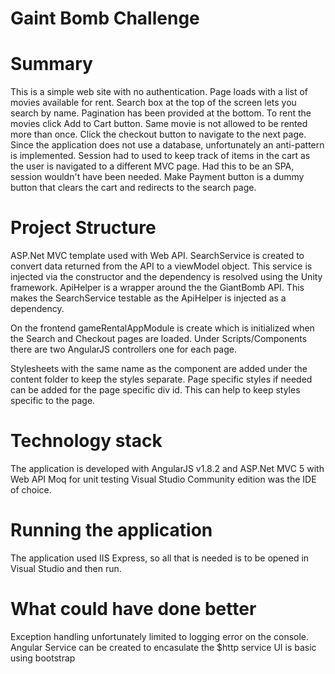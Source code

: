 # Gaint Bomb Challenge

# Summary
This is a simple web site with no authentication. Page loads with a list of movies available for rent. Search box at the top of the screen lets you search by name. Pagination has been provided at the bottom. To rent the movies click Add to Cart button. Same movie is not allowed to be rented more than once.
Click the checkout button to navigate to the next page. 
Since the application does not use a database, unfortunately an anti-pattern is implemented. Session had to used to keep track of items in the cart as the user is navigated to a different MVC page. Had this to be an SPA, session wouldn't have been needed.
Make Payment button is a dummy button that clears the cart and redirects to the search page.

# Project Structure
ASP.Net MVC template used with Web API.
SearchService is created to convert data returned from the API to a viewModel object. This service is injected via the constructor and the dependency is resolved using the Unity framework.
ApiHelper is a wrapper around the the GiantBomb API. This makes the SearchService testable as the ApiHelper is injected as a dependency.

On the frontend gameRentalAppModule is create which is initialized when the Search and Checkout pages are loaded. Under Scripts/Components there are two AngularJS controllers one for each page.

Stylesheets with the same name as the component are added under the content folder to keep the styles separate. Page specific styles if needed can be added for the page specific div id. This can help to keep styles specific to the page.

# Technology stack
The application is developed with AngularJS v1.8.2 and ASP.Net MVC 5 with Web API
Moq for unit testing
Visual Studio Community edition was the IDE of choice.

# Running the application
The application used IIS Express, so all that is needed is to be opened in Visual Studio and then run.

# What could have done better
Exception handling unfortunately limited to logging error on the console.
Angular Service can be created to encasulate the $http service
UI is basic using bootstrap